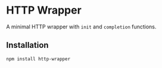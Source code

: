 # HTTP Wrapper

A minimal HTTP wrapper with `init` and `completion` functions.

## Installation
```sh
npm install http-wrapper